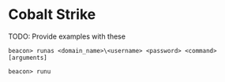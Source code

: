 # Cobalt Strike

TODO: Provide examples with these

```
beacon> runas <domain_name>\<username> <password> <command> [arguments]

beacon> runu
```